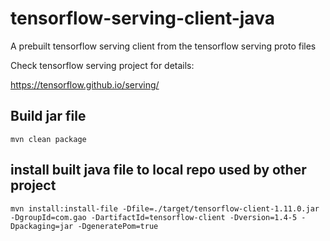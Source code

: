 # tensorflow-serving-client-java

A prebuilt tensorflow serving client from the tensorflow serving proto files

Check tensorflow serving project for details: 

https://tensorflow.github.io/serving/

## Build jar file
```
mvn clean package
```

## install built java file to local repo used by other project
```
mvn install:install-file -Dfile=./target/tensorflow-client-1.11.0.jar -DgroupId=com.gao -DartifactId=tensorflow-client -Dversion=1.4-5 -Dpackaging=jar -DgeneratePom=true
```
